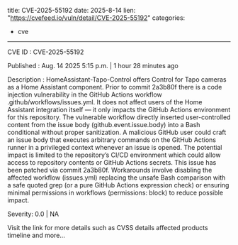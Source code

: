  
title: CVE-2025-55192
date: 2025-8-14
lien: "https://cvefeed.io/vuln/detail/CVE-2025-55192"
categories:
  - cve
---

CVE ID : CVE-2025-55192

Published :  Aug. 14
2025
5:15 p.m. | 1 hour
28 minutes ago

Description : HomeAssistant-Tapo-Control offers Control for Tapo cameras as a Home Assistant component. Prior to commit 2a3b80f
there is a code injection vulnerability in the GitHub Actions workflow .github/workflows/issues.yml. It does not affect users of the Home Assistant integration itself — it only impacts the GitHub Actions environment for this repository. The vulnerable workflow directly inserted user-controlled content from the issue body (github.event.issue.body) into a Bash conditional without proper sanitization. A malicious GitHub user could craft an issue body that executes arbitrary commands on the GitHub Actions runner in a privileged context whenever an issue is opened. The potential impact is limited to the repository’s CI/CD environment
which could allow access to repository contents or GitHub Actions secrets. This issue has been patched via commit 2a3b80f. Workarounds involve disabling the affected workflow (issues.yml)
replacing the unsafe Bash comparison with a safe quoted grep (or a pure GitHub Actions expression check)
or ensuring minimal permissions in workflows (permissions: block) to reduce possible impact.

Severity: 0.0 | NA

Visit the link for more details
such as CVSS details
affected products
timeline
and more...

